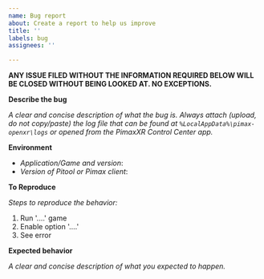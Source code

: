 ```yaml
---
name: Bug report
about: Create a report to help us improve
title: ''
labels: bug
assignees: ''

---
```


**ANY ISSUE FILED WITHOUT THE INFORMATION REQUIRED BELOW WILL BE CLOSED WITHOUT BEING LOOKED AT. NO EXCEPTIONS.**

**Describe the bug**

_A clear and concise description of what the bug is._
_Always attach (upload, do not copy/paste) the log file that can be found at `%LocalAppData%\pimax-openxr\logs` or opened from the PimaxXR Control Center app._

**Environment**

- _Application/Game and version_: 
- _Version of Pitool or Pimax client_: 

**To Reproduce**

_Steps to reproduce the behavior:_

1. Run '....' game
2. Enable option '....'
3. See error

**Expected behavior**

_A clear and concise description of what you expected to happen._
